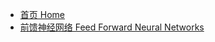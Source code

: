 <!-- docs/_sidebar.md -->

* [首页 Home](/ "深度学习 Deep Learning")
* [前馈神经网络 Feed Forward Neural Networks](/ffnn/README.md)
